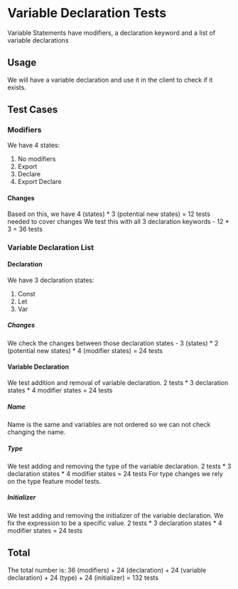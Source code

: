 # Variable Declaration Tests

Variable Statements have modifiers, a declaration keyword and a list of variable declarations

## Usage

We will have a variable declaration and use it in the client to check if it exists.

## Test Cases

### Modifiers

We have 4 states:

1. No modifiers
2. Export
3. Declare
4. Export Declare

#### Changes

Based on this, we have 4 (states) \* 3 (potential new states) = 12 tests needed to cover changes
We test this with all 3 declaration keywords - 12 \* 3 = 36 tests

### Variable Declaration List

#### Declaration

We have 3 declaration states:

1. Const
2. Let
3. Var

##### Changes

We check the changes between those declaration states - 3 (states) \* 2 (potential new states) \* 4 (modifier states) = 24 tests

#### Variable Declaration

We test addition and removal of variable declaration.
2 tests \* 3 declaration states \* 4 modifier states = 24 tests

##### Name

Name is the same and variables are not ordered so we can not check changing the name.

##### Type

We test adding and removing the type of the variable declaration.
2 tests \* 3 declaration states \* 4 modifier states = 24 tests
For type changes we rely on the type feature model tests.

##### Initializer

We test adding and removing the initializer of the variable declaration.
We fix the expression to be a specific value.
2 tests \* 3 declaration states \* 4 modifier states = 24 tests

## Total

The total number is:
36 (modifiers) + 24 (declaration) + 24 (variable declaration) + 24 (type) + 24 (initializer) = 132 tests
